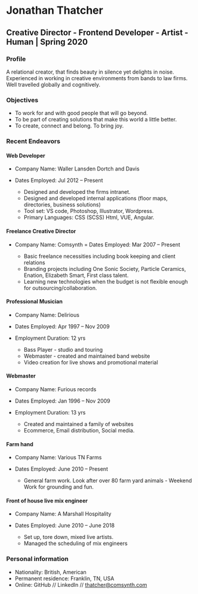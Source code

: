 # Jonathan Thatcher 
## Creative Director - Frontend Developer - Artist - Human | Spring 2020

### Profile
A relational creator, that finds beauty in silence yet delights in noise. Experienced in working in creative environments from bands to law firms. Well travelled globally and cognitively.

### Objectives
- To work for and with good people that will go beyond. 
- To be part of creating solutions that make this world a little better. 
- To create, connect and belong. To bring joy. 

### Recent Endeavors

#### Web Developer
- Company Name: Waller Lansden Dortch and Davis
- Dates Employed: Jul 2012 – Present

     - Designed and developed the firms intranet.
     - Designed and developed internal applications (floor maps, directories, business solutions) 
     - Tool set: VS code, Photoshop, Illustrator, Wordpress.
     - Primary Languages: CSS (SCSS) Html, VUE, Angular.

#### Freelance Creative Director
- Company Name: Comsynth
= Dates Employed: Mar 2007 – Present

     - Basic freelance necessities including book keeping and client relations
     - Branding projects including One Sonic Society, Particle Ceramics, Enation, Elizabeth Smart, First class talent.
     - Learning new technologies when the budget is not flexible enough for outsourcing/collaboration. 

#### Professional Musician
- Company Name: Delirious
- Dates Employed: Apr 1997 – Nov 2009
- Employment Duration: 12 yrs 

     - Bass Player - studio and touring
     - Webmaster - created and maintained band website
     - Video creation for live shows and promotional material 

#### Webmaster
- Company Name: Furious records
- Dates Employed: Jan 1996 – Nov 2009
- Employment Duration: 13 yrs 

     - Created and maintained a family of websites 
     - Ecommerce, Email distribution, Social media.

#### Farm hand
- Company Name: Various TN Farms
- Dates Employed: June 2010 – Present

     - General farm work. Look after over 80 farm yard animals -  Weekend Work for grounding and fun.

#### Front of house live mix engineer
- Company Name: A Marshall Hospitality 
- Dates Employed: June 2010 – June 2018

     - Set up, tore down, mixed live artists.
     - Managed the scheduling of mix engineers

### Personal information

- Nationality: British, American
- Permanent residence: Franklin, TN, USA
- Online: GitHub // LinkedIn // thatcher@comsynth.com



